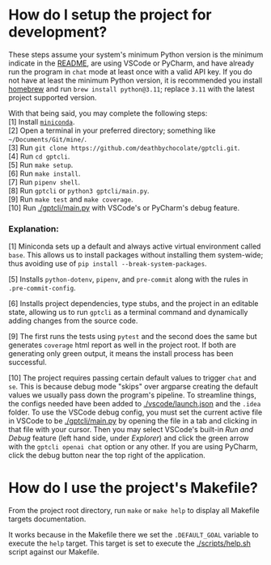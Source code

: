 # How do I setup the project for development?
These steps assume your system's minimum Python version is the minimum indicate in the [README](./README.md), are using VSCode or PyCharm, and have already run the program in `chat` mode at least once with a valid API key. If you do not have at least the minimum Python version, it is recommended you install [homebrew](https://brew.sh/) and run `brew install python@3.11`; replace `3.11` with the latest project supported version.

With that being said, you may complete the following steps:  
[1] Install [`miniconda`](https://www.anaconda.com/docs/getting-started/miniconda/install).  
[2] Open a terminal in your preferred directory; something like `~/Documents/Git/mine/`.  
[3] Run `git clone https://github.com/deathbychocolate/gptcli.git`.  
[4] Run `cd gptcli`.  
[5] Run `make setup`.  
[6] Run `make install`.  
[7] Run `pipenv shell`.  
[8] Run `gptcli` or `python3 gptcli/main.py`.  
[9] Run `make test` and `make coverage`.  
[10] Run [./gptcli/main.py](./gptcli/main.py) with VSCode's or PyCharm's debug feature.

### Explanation:
[1] Miniconda sets up a default and always active virtual environment called `base`. This allows us to install packages without installing them system-wide; thus avoiding use of `pip install --break-system-packages`.

[5] Installs `python-dotenv`, `pipenv`, and `pre-commit` along with the rules in `.pre-commit-config`.

[6] Installs project dependencies, type stubs, and the project in an editable state, allowing us to run `gptcli` as a terminal command and dynamically adding changes from the source code.

[9] The first runs the tests using `pytest` and the second does the same but generates `coverage` html report as well in the project root. If both are generating only green output, it means the install process has been successful.

[10] The project requires passing certain default values to trigger `chat` and `se`. This is because debug mode "skips" over argparse creating the default values we usually pass down the program's pipeline. To streamline things, the configs needed have been added to [./vscode/launch.json](./.vscode/launch.json) and the `.idea` folder. To use the VSCode debug config, you must set the current active file in VSCode to be [./gptcli/main.py](./gptcli/main.py) by opening the file in a tab and clicking in that file with your cursor. Then you may select VSCode's built-in *Run and Debug* feature (left hand side, under *Explorer*) and click the green arrow with the `gptcli openai chat` option or any other. If you are using PyCharm, click the debug button near the top right of the application.

# How do I use the project's Makefile?
From the project root directory, run `make` or `make help` to display all Makefile targets documentation.  

It works because in the Makefile there we set the `.DEFAULT_GOAL` variable to execute the `help` target. This target is set to execute the [./scripts/help.sh](./scripts/help.sh) script against our Makefile.
